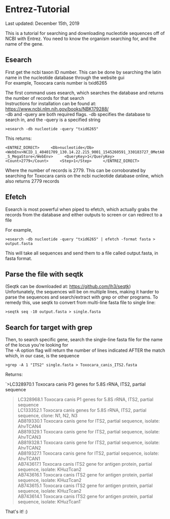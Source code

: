 # Entrez-Tutorial
Last updated: December 15th, 2019

This is a tutorial for searching and downloading nucleotide sequences off of NCBI with Entrez.
You need to know the organism searching for, and the name of the gene.


## Esearch
First get the ncbi taxon ID number. This can be done by searching the latin name in the nucleotide database through the website gui    
For example, Toxocara canis number is txid6265    

The first command uses esearch, which searches the database and returns the number of records for that search    
Instructions for installation can be found at: https://www.ncbi.nlm.nih.gov/books/NBK179288/    
-db and -query are both required flags. -db specifies the database to search in, and the -query is a specified string    

`>esearch -db nucleotide -query "txid6265"`

This returns:    

`<ENTREZ_DIRECT>    
<Db>nucleotide</Db>     
<WebEnv>NCID_1_40401709_130.14.22.215_9001_1545260591_330183727_0MetA0_S_MegaStore</WebEnv>    
<QueryKey>1</QueryKey>    
<Count>2779</Count>    
<Step>1</Step>    
</ENTREZ_DIRECT>`    

Where the number of records is 2779. This can be corroborated by searching for Toxocara canis on the ncbi nucleotide database online, which also returns 2779 records    

## Efetch

Esearch is most powerful when piped to efetch, which actually grabs the records from the database and either outputs to screen or can redirect to a file    

For example,    

`>esearch -db nucleotide -query "txid6265" | efetch -format fasta > output.fasta`

This will take all sequences and send them to a file called output.fasta, in fasta format.     

## Parse the file with seqtk
(Seqtk can be downloaded at: https://github.com/lh3/seqtk)    
Unfortunately, the sequences will be on multiple lines, making it harder to parse the sequences and search/extract with grep or other programs. To remedy this, use seqtk to convert from multi-line fasta file to single line:    

`>seqtk seq -10 output.fasta > single.fasta`

## Search for target with grep 

Then, to search specific gene, search the single-line fasta file for the name of the locus you're looking for    
The -A option flag will return the number of lines indicated AFTER the match which, in our case, is the sequence    

`>grep -A 1 "ITS2" single.fasta > Toxocara_canis_ITS2.fasta`

Returns:    

`>LC328970.1 Toxocara canis P3 genes for 5.8S rRNA, ITS2, partial sequence    
>LC328968.1 Toxocara canis P1 genes for 5.8S rRNA, ITS2, partial sequence    
>LC133352.1 Toxocara canis genes for 5.8S rRNA, ITS2, partial sequence, clone: N1, N2, N3    
>AB819330.1 Toxocara canis gene for ITS2, partial sequence, isolate: AhvTCAN4    
>AB819329.1 Toxocara canis gene for ITS2, partial sequence, isolate: AhvTCAN3    
>AB819328.1 Toxocara canis gene for ITS2, partial sequence, isolate: AhvTCAN2    
>AB819327.1 Toxocara canis gene for ITS2, partial sequence, isolate: AhvTCAN1    
>AB743617.1 Toxocara canis ITS2 gene for antigen protein, partial sequence, isolate: KHuzTcan2    
>AB743616.1 Toxocara canis ITS2 gene for antigen protein, partial sequence, isolate: KHuzTcan2    
>AB743615.1 Toxocara canis ITS2 gene for antigen protein, partial sequence, isolate: KHuzTcan2    
>AB743614.1 Toxocara canis ITS2 gene for antigen protein, partial sequence, isolate: KHuzTcan1`    

That's it! :)    



